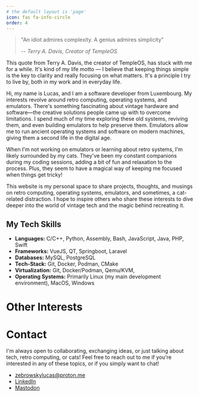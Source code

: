 ```yaml
---
# the default layout is 'page'
icon: fas fa-info-circle
order: 4
---
```


> "An idiot admires complexity. A genius admires simplicity"
>
> -- <cite>Terry A. Davis, Creator of TempleOS</cite>

This quote from Terry A. Davis, the creator of TempleOS,
has stuck with me for a while. It's kind of my life
motto — I believe that keeping things simple is the key
to clarity and really focusing on what matters. It's a
principle I try to live by, both in my work and in everyday life.

Hi, my name is Lucas, and I am a software
developer from Luxembourg. My interests revolve around retro computing, operating systems, and emulators. There's something fascinating about vintage hardware and software—the creative solutions people came up with to overcome limitations. I spend much of my time exploring these old systems, reviving them, and even building emulators to help preserve them. Emulators allow me to run ancient operating systems and software on modern machines, giving them a second life in the digital age.

When I'm not working on emulators or learning about retro systems, I'm likely surrounded by my cats. They've been my constant companions during my coding sessions, adding a bit of fun and relaxation to the process. Plus, they seem to have a magical way of keeping me focused when things get tricky!

This website is my personal space to share projects, thoughts, and musings on retro computing, operating systems, emulators, and sometimes, a cat-related distraction. I hope to inspire others who share these interests to dive deeper into the world of vintage tech and the magic behind recreating it.

## My Tech Skills
- **Languages:** C/C++, Python, Assembly, Bash, JavaScript, Java, PHP, Swift
- **Frameworks:** VueJS, QT, Springboot, Laravel
- **Databases:** MySQL, PostgreSQL
- **Tech-Stack:** Git, Docker, Podman, CMake
- **Virtualization:** Git, Docker/Podman, Qemu/KVM,
- **Operating Systems:** Primarily Linux (my main development environment), MacOS, Windows

# Other Interests

# Contact
I'm always open to collaborating, exchanging ideas, or just talking about tech, retro computing, or cats! Feel free to reach out to me if you’re interested in any of these topics, or if you simply want to chat!

- zebrowskylucas@proton.me
- [LinkedIn](https://www.linkedin.com/in/lucas-zebrowsky)
- [Mastodon](https://mastodon.social/@Lu_Die_Milchkuh)
